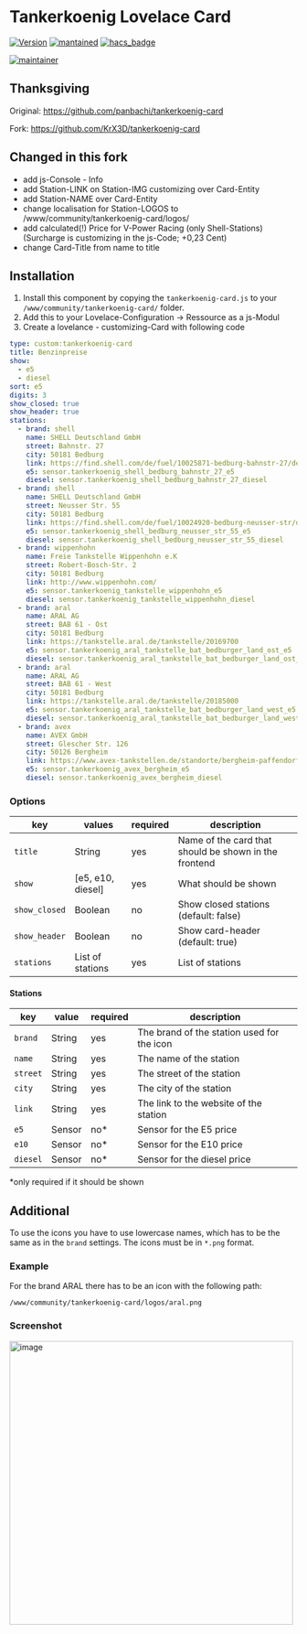 ﻿# Tankerkoenig Lovelace Card

[![Version](https://img.shields.io/badge/version-1.1.0-green.svg?style=for-the-badge)](#) [![mantained](https://img.shields.io/maintenance/yes/2021.svg?style=for-the-badge)](#) [![hacs_badge](https://img.shields.io/badge/HACS-Custom-orange.svg?style=for-the-badge)](https://github.com/custom-components/hacs)

[![maintainer](https://img.shields.io/badge/maintainer-Goran%20Zunic%20%40panbachi-blue.svg?style=for-the-badge)](https://www.panbachi.de)

## Thanksgiving
Original: https://github.com/panbachi/tankerkoenig-card

Fork:     https://github.com/KrX3D/tankerkoenig-card

## Changed in this fork
- add js-Console - Info 
- add Station-LINK on Station-IMG customizing over Card-Entity
- add Station-NAME over Card-Entity
- change localisation for Station-LOGOS to /www/community/tankerkoenig-card/logos/
- add calculated(!) Price for V-Power Racing (only Shell-Stations) (Surcharge is customizing in the js-Code; +0,23 Cent)
- change Card-Title from name to title

## Installation
1. Install this component by copying the `tankerkoenig-card.js` to your `/www/community/tankerkoenig-card/` folder.
2. Add this to your Lovelace-Configuration -> Ressource as a js-Modul
3. Create a lovelance - customizing-Card with following code

```yaml
type: custom:tankerkoenig-card
title: Benzinpreise
show:
  - e5
  - diesel
sort: e5
digits: 3
show_closed: true
show_header: true
stations:
  - brand: shell
    name: SHELL Deutschland GmbH
    street: Bahnstr. 27
    city: 50181 Bedburg
    link: https://find.shell.com/de/fuel/10025871-bedburg-bahnstr-27/de_DE
    e5: sensor.tankerkoenig_shell_bedburg_bahnstr_27_e5
    diesel: sensor.tankerkoenig_shell_bedburg_bahnstr_27_diesel
  - brand: shell
    name: SHELL Deutschland GmbH
    street: Neusser Str. 55
    city: 50181 Bedburg
    link: https://find.shell.com/de/fuel/10024920-bedburg-neusser-str/de_DE
    e5: sensor.tankerkoenig_shell_bedburg_neusser_str_55_e5
    diesel: sensor.tankerkoenig_shell_bedburg_neusser_str_55_diesel
  - brand: wippenhohn
    name: Freie Tankstelle Wippenhohn e.K
    street: Robert-Bosch-Str. 2
    city: 50181 Bedburg
    link: http://www.wippenhohn.com/
    e5: sensor.tankerkoenig_tankstelle_wippenhohn_e5
    diesel: sensor.tankerkoenig_tankstelle_wippenhohn_diesel
  - brand: aral
    name: ARAL AG
    street: BAB 61 - Ost
    city: 50181 Bedburg
    link: https://tankstelle.aral.de/tankstelle/20169700
    e5: sensor.tankerkoenig_aral_tankstelle_bat_bedburger_land_ost_e5
    diesel: sensor.tankerkoenig_aral_tankstelle_bat_bedburger_land_ost_diesel
  - brand: aral
    name: ARAL AG
    street: BAB 61 - West
    city: 50181 Bedburg
    link: https://tankstelle.aral.de/tankstelle/20185000
    e5: sensor.tankerkoenig_aral_tankstelle_bat_bedburger_land_west_e5
    diesel: sensor.tankerkoenig_aral_tankstelle_bat_bedburger_land_west_diesel
  - brand: avex
    name: AVEX GmbH
    street: Glescher Str. 126
    city: 50126 Bergheim
    link: https://www.avex-tankstellen.de/standorte/bergheim-paffendorf/
    e5: sensor.tankerkoenig_avex_bergheim_e5
    diesel: sensor.tankerkoenig_avex_bergheim_diesel
```

### Options
| key           | values            | required | description
|---------------|-------------------|----------|---
| `title`        | String            | yes      | Name of the card that should be shown in the frontend
| `show`        | [e5, e10, diesel] | yes      | What should be shown
| `show_closed` | Boolean           | no       | Show closed stations (default: false)
| `show_header` | Boolean           | no       | Show card-header (default: true)
| `stations`    | List of stations  | yes      | List of stations

#### Stations
| key      | value  | required | description
|----------|--------|----------|---
| `brand`  | String | yes      | The brand of the station used for the icon
| `name`   | String | yes      | The name of the station
| `street` | String | yes      | The street of the station
| `city`   | String | yes      | The city of the station
| `link`   | String | yes      | The link to the website of the station
| `e5`     | Sensor | no*      | Sensor for the E5 price
| `e10`    | Sensor | no*      | Sensor for the E10 price
| `diesel` | Sensor | no*      | Sensor for the diesel price

*only required if it should be shown

## Additional
To use the icons you have to use lowercase names, which has to be the same as in the `brand` settings. The icons must be in `*.png` format.

### Example
For the brand ARAL there has to be an icon with the following path:

`/www/community/tankerkoenig-card/logos/aral.png`

### Screenshot
<img width="496" alt="image" src="https://user-images.githubusercontent.com/97361636/156403353-a7e4051c-aee0-4079-b60e-e2d5e1b9bd26.png">
